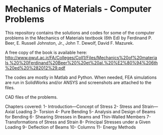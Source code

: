 # Mechanics of Materials - Computer Problems

This repository contains the solutions and codes for some of the computer problems in the Mechanics of Materials textbook (6th Ed) by Ferdinand P. Beer, E. Russell Johnston, Jr., John T. Dewolf, David F. Mazurek.

A free copy of the book is available here: http://www.pwut.ac.ir/FA/Colleges/Coll1/Files/Mechanics%20of%20materials,%20%20Ferdinand%20Beer%20%20et%20al.%20%E2%80%94%206th%20ed%20%282012%29.pdf

The codes are mostly in Matlab and Python. When needed, FEA simulations are run in SolidWorks and/or ANSYS and screenshots are attached to the files.

CAD files of the problems. 

Chapters covered:
  1- Introduction—Concept of Stress
  2- Stress and Strain—Axial Loading
  3- Torsion
  4- Pure Bending
  5- Analysis and Design of Beams for Bending
  6- Shearing Stresses in Beams and Thin-Walled Members
  7- Transformations of Stress and Strain
  8- Principal Stresses under a Given Loading
  9- Deflection of Beams
  10- Columns
  11- Energy Methods
